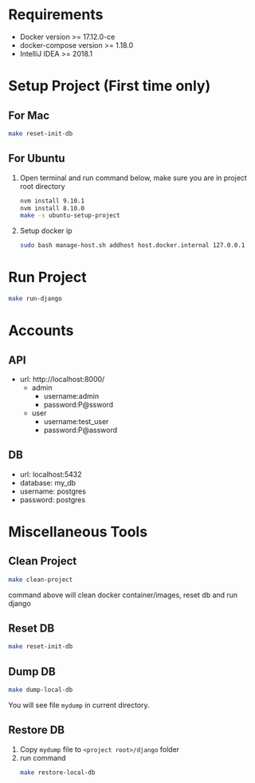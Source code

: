 
# Requirements
 * Docker version >= 17.12.0-ce
 * docker-compose version >= 1.18.0
 * IntelliJ IDEA >= 2018.1


# Setup Project (First time only)

## For Mac

```sh
make reset-init-db
```

## For Ubuntu

 1. Open terminal and run command below, make sure you are in project root directory
    ```sh
    nvm install 9.10.1
    nvm install 8.10.0
    make -s ubuntu-setup-project
    ```

 1. Setup docker ip
    ```sh
    sudo bash manage-host.sh addhost host.docker.internal 127.0.0.1
    ```


# Run Project 

```sh
make run-django
```


# Accounts

## API
 * url: http://localhost:8000/ 
    * admin
        * username:admin
        * password:P@ssword
    * user 
        * username:test_user
        * password:P@assword

## DB
 * url: localhost:5432
 * database: my_db
 * username: postgres
 * password: postgres


# Miscellaneous Tools

## Clean Project

```sh
make clean-project
```
command above will clean docker container/images, reset db and run django

## Reset DB

```sh
make reset-init-db
```


## Dump DB

```sh
make dump-local-db
```
You will see file `mydump` in current directory.

## Restore DB

 1. Copy `mydump` file to `<project root>/django` folder
 1. run command
    ```sh
    make restore-local-db
    ```

